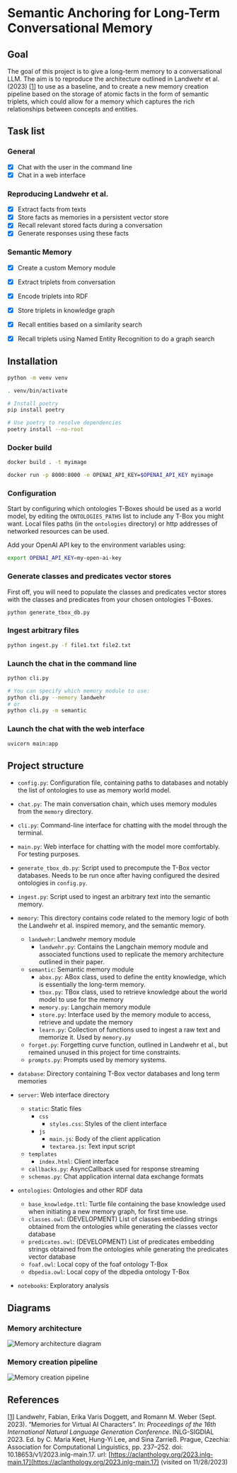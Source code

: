 # Semantic Anchoring for Long-Term Conversational Memory


## Goal
The goal of this project is to give a long-term memory to a conversational LLM. The aim is to reproduce the architecture outlined in Landwehr et al. (2023) [[1](#references)] to use as a baseline, and to create a new memory creation pipeline based on the storage of atomic facts in the form of semantic triplets, which could allow for a memory which captures the rich relationships between concepts and entities.


## Task list

### General
- [x] Chat with the user in the command line
- [x] Chat in a web interface

### Reproducing Landwehr et al.
- [x] Extract facts from texts
- [x] Store facts as memories in a persistent vector store
- [x] Recall relevant stored facts during a conversation
- [x] Generate responses using these facts

### Semantic Memory
- [x] Create a custom Memory module
- [x] Extract triplets from conversation
- [x] Encode triplets into RDF
- [x] Store triplets in knowledge graph
- [x] Recall entities based on a similarity search
- [x] Recall triplets using Named Entity Recognition to do a graph search


## Installation

```bash
python -m venv venv
```

```bash
. venv/bin/activate
```

```bash
# Install poetry
pip install poetry

# Use poetry to resolve dependencies
poetry install --no-root
```

### Docker build

```bash
docker build . -t myimage

docker run -p 8000:8000 -e OPENAI_API_KEY=$OPENAI_API_KEY myimage
```

### Configuration
Start by configuring which ontologies T-Boxes should be used as a world model, by editing the `ONTOLOGIES_PATHS` list to include any T-Box you might want. Local files paths (in the `ontologies` directory) or http addresses of networked resources can be used.

Add your OpenAI API key to the environment variables using:
```bash
export OPENAI_API_KEY=my-open-ai-key
```

### Generate classes and predicates vector stores
First off, you will need to populate the classes and predicates vector stores with the classes and predicates from your chosen ontologies T-Boxes.
```bash
python generate_tbox_db.py
```

### Ingest arbitrary files

```bash
python ingest.py -f file1.txt file2.txt
```

### Launch the chat in the command line
```bash
python cli.py

# You can specify which memory module to use:
python cli.py --memory landwehr
# or
python cli.py -m semantic
```

### Launch the chat with the web interface
```bash
uvicorn main:app
```


## Project structure

- `config.py`: Configuration file, containing paths to databases and notably the list of ontologies to use as memory world model.
- `chat.py`: The main conversation chain, which uses memory modules from the `memory` directory.
- `cli.py`: Command-line interface for chatting with the model through the terminal.
- `main.py`: Web interface for chatting with the model more comfortably. For testing purposes.
- `generate_tbox_db.py`: Script used to precompute the T-Box vector databases. Needs to be run once after having configured the desired ontologies in `config.py`.
- `ingest.py`: Script used to ingest an arbitrary text into the semantic memory.

- `memory`: This directory contains code related to the memory logic of both the Landwehr et al. inspired memory, and the semantic memory.
    - `landwehr`: Landwehr memory module
        - `landwehr.py`: Contains the Langchain memory module and associated functions used to replicate the memory architecture outlined in their paper.
    - `semantic`: Semantic memory module
        - `abox.py`: ABox class, used to define the entity knowledge, which is essentially the long-term memory.
        - `tbox.py`: TBox class, used to retrieve knowledge about the world model to use for the memory
        - `memory.py`: Langchain memory module
        - `store.py`: Interface used by the memory module to access, retrieve and update the memory
        - `learn.py`: Collection of functions used to ingest a raw text and memorize it. Used by `memory.py`
    - `forget.py`: Forgetting curve function, outlined in Landwehr et al., but remained unused in this project for time constraints.
    - `prompts.py`: Prompts used by memory systems.
- `database`: Directory containing T-Box vector databases and long term memories
- `server`: Web interface directory
    - `static`: Static files
        - `css`
            - `styles.css`: Styles of the client interface
        - `js`
            - `main.js`: Body of the client application
            - `textarea.js`: Text input script
    - `templates`
        - `index.html`: Client interface
    - `callbacks.py`: AsyncCallback used for response streaming
    - `schemas.py`: Chat application internal data exchange formats
- `ontologies`: Ontologies and other RDF data
    - `base_knowledge.ttl`: Turtle file containing the base knowledge used when initiating a new memory graph, for first time use.
    - `classes.owl`: (DEVELOPMENT) List of classes embedding strings obtained from the ontologies while generating the classes vector database
    - `predicates.owl`: (DEVELOPMENT) List of predicates embedding strings obtained from the ontologies while generating the predicates vector database
    - `foaf.owl`: Local copy of the foaf ontology T-Box
    - `dbpedia.owl`: Local copy of the dbpedia ontology T-Box
- `notebooks`: Exploratory analysis



## Diagrams
### Memory architecture
![Memory architecture diagram](https://github.com/florian-rieder/semantic-anchoring-memory/assets/48287183/da1bdce8-6e7a-4716-9850-de72a3d3d5cf)
### Memory creation pipeline
![Memory creation pipeline](https://github.com/florian-rieder/semantic-anchoring-memory/assets/48287183/85e8fc77-131b-4202-9a26-217e6d133be5)


## References
[[1](#goal)] Landwehr, Fabian, Erika Varis Doggett, and Romann M. Weber (Sept. 2023). “Memories for Virtual AI Characters”. In: *Proceedings of the 16th International Natural Language Generation Conference*. INLG-SIGDIAL 2023. Ed. by C. Maria Keet, Hung-Yi Lee, and Sina Zarrieß. Prague, Czechia: Association for Computational Linguistics, pp. 237–252. doi: 10.18653/v1/2023.inlg-main.17. url: [https://aclanthology.org/2023.inlg-main.17](https://aclanthology.org/2023.inlg-main.17) (visited on 11/28/2023)

